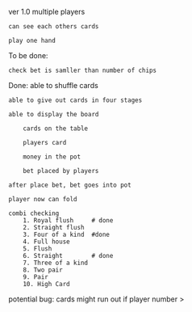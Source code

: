 ver 1.0
    multiple players

    can see each others cards

    play one hand


To be done:

    check bet is samller than number of chips


Done:
    able to shuffle cards 

    able to give out cards in four stages

    able to display the board

        cards on the table

        players card

        money in the pot

        bet placed by players

    after place bet, bet goes into pot

    player now can fold

    combi checking
        1. Royal flush     # done
        2. Straight flush 
        3. Four of a kind  #done
        4. Full house
        5. Flush
        6. Straight        # done
        7. Three of a kind
        8. Two pair
        9. Pair
        10. High Card


potential bug:
    cards might run out if player number > 

